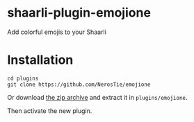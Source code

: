 # shaarli-plugin-emojione
Add colorful emojis to your Shaarli

# Installation
```
cd plugins
git clone https://github.com/NerosTie/emojione
```

Or download [the zip archive](https://github.com/NerosTie/emojione/archive/master.zip) and extract it in `plugins/emojione`.

Then activate the new plugin.
